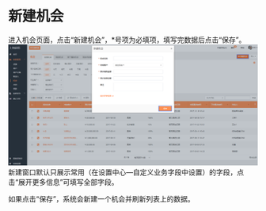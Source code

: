 # **新建机会**

进入机会页面，点击“新建机会”，\*号项为必填项，填写完数据后点击“保存”。![](/assets/lix新建机会.png)新建窗口默认只展示常用（在设置中心—自定义业务字段中设置）的字段，点击“展开更多信息”可填写全部字段。

如果点击“保存”，系统会新建一个机会并刷新列表上的数据。


